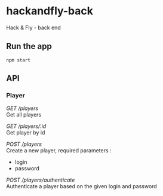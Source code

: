 # hackandfly-back
Hack &amp; Fly - back end

## Run the app
```
npm start
```
## API

### Player

*GET /players*<br>
Get all players

*GET /players/:id*<br>
Get player by id

*POST /players*<br>
Create a new player, required parameters :
- login
- password

*POST /players/authenticate*<br>
Authenticate a player based on the given login and password
